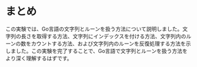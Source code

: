 # まとめ

この実験では、Go言語の文字列とルーンを扱う方法について説明しました。文字列の長さを取得する方法、文字列にインデックスを付ける方法、文字列内のルーンの数をカウントする方法、および文字列内のルーンを反復処理する方法を示しました。この実験を完了することで、Go言語で文字列とルーンを扱う方法をより深く理解するはずです。
